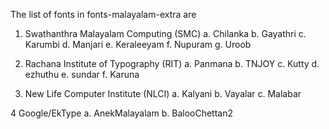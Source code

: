 The list of fonts in fonts-malayalam-extra are

1. Swathanthra Malayalam Computing (SMC)
	a. Chilanka
	b. Gayathri
	c. Karumbi
	d. Manjari
	e. Keraleeyam
	f. Nupuram
	g. Uroob

2. Rachana Institute of Typography (RIT)
	a. Panmana
	b. TNJOY
	c. Kutty
	d. ezhuthu
	e. sundar
	f. Karuna

3. New Life Computer Institute (NLCI)
	a. Kalyani
	b. Vayalar
	c. Malabar

4 Google/EkType
	a. AnekMalayalam
	b. BalooChettan2 
